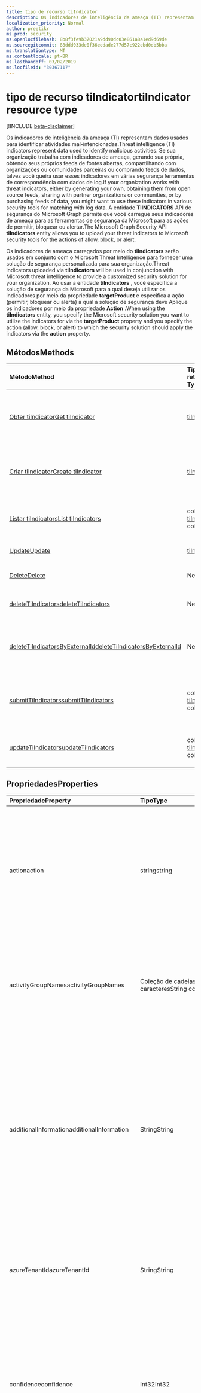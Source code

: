 ```yaml
---
title: tipo de recurso tiIndicator
description: Os indicadores de inteligência da ameaça (TI) representam dados usados para identificar atividades mal-intencionadas. Se sua organização trabalha com indicadores de ameaça, gerando sua própria, obtendo de feeds de origem aberta, compartilhando com organizações de parceiros ou comunidades, ou comprando feeds de dados, você geralmente deseja usar esses indicadores em várias segurança ferramentas de correspondência com dados de log. A entidade de segurança do gráfico tiIndicators permite que você carregue seus indicadores de ameaça para as ferramentas de segurança da Microsoft para as ações de permitir, bloquear ou alertar.
localization_priority: Normal
author: preetikr
ms.prod: security
ms.openlocfilehash: 8b8f3fe9b37021a9dd90dc03e861a8a1ed9d69de
ms.sourcegitcommit: 88ddd033de0f36eedade277d57c922ebd0db5bba
ms.translationtype: MT
ms.contentlocale: pt-BR
ms.lasthandoff: 03/02/2019
ms.locfileid: "30367117"
---
```

# <a name="tiindicator-resource-type"></a><span data-ttu-id="38cd8-105">tipo de recurso tiIndicator</span><span class="sxs-lookup"><span data-stu-id="38cd8-105">tiIndicator resource type</span></span>

[!INCLUDE [beta-disclaimer](../../includes/beta-disclaimer.md)]

<span data-ttu-id="38cd8-106">Os indicadores de inteligência da ameaça (TI) representam dados usados para identificar atividades mal-intencionadas.</span><span class="sxs-lookup"><span data-stu-id="38cd8-106">Threat intelligence (TI) indicators represent data used to identify malicious activities.</span></span> <span data-ttu-id="38cd8-107">Se sua organização trabalha com indicadores de ameaça, gerando sua própria, obtendo seus próprios feeds de fontes abertas, compartilhando com organizações ou comunidades parceiras ou comprando feeds de dados, talvez você queira usar esses indicadores em várias segurança ferramentas de correspondência com dados de log.</span><span class="sxs-lookup"><span data-stu-id="38cd8-107">If your organization works with threat indicators, either by generating your own, obtaining them from open source feeds, sharing with partner organizations or communities, or by purchasing feeds of data, you might want to use these indicators in various security tools for matching with log data.</span></span> <span data-ttu-id="38cd8-108">A entidade **TIINDICATORS** API de segurança do Microsoft Graph permite que você carregue seus indicadores de ameaça para as ferramentas de segurança da Microsoft para as ações de permitir, bloquear ou alertar.</span><span class="sxs-lookup"><span data-stu-id="38cd8-108">The Microsoft Graph Security API **tiIndicators** entity allows you to upload your threat indicators to Microsoft security tools for the actions of allow, block, or alert.</span></span>

<span data-ttu-id="38cd8-109">Os indicadores de ameaça carregados por meio do **tiIndicators** serão usados em conjunto com o Microsoft Threat Intelligence para fornecer uma solução de segurança personalizada para sua organização.</span><span class="sxs-lookup"><span data-stu-id="38cd8-109">Threat indicators uploaded via **tiIndicators** will be used in conjunction with Microsoft threat intelligence to provide a customized security solution for your organization.</span></span> <span data-ttu-id="38cd8-110">Ao usar a entidade **tiIndicators** , você especifica a solução de segurança da Microsoft para a qual deseja utilizar os indicadores por meio da propriedade **targetProduct** e especifica a ação (permitir, bloquear ou alerta) à qual a solução de segurança deve Aplique os indicadores por meio da propriedade **Action** .</span><span class="sxs-lookup"><span data-stu-id="38cd8-110">When using the **tiIndicators** entity, you specify the Microsoft security solution you want to utilize the indicators for via the **targetProduct** property and you specify the action (allow, block, or alert) to which the security solution should apply the indicators via the **action** property.</span></span>

## <a name="methods"></a><span data-ttu-id="38cd8-111">Métodos</span><span class="sxs-lookup"><span data-stu-id="38cd8-111">Methods</span></span>

| <span data-ttu-id="38cd8-112">Método</span><span class="sxs-lookup"><span data-stu-id="38cd8-112">Method</span></span>       | <span data-ttu-id="38cd8-113">Tipo de retorno</span><span class="sxs-lookup"><span data-stu-id="38cd8-113">Return Type</span></span> | <span data-ttu-id="38cd8-114">Descrição</span><span class="sxs-lookup"><span data-stu-id="38cd8-114">Description</span></span> |
|:-------------|:------------|:------------|
| [<span data-ttu-id="38cd8-115">Obter tiIndicator</span><span class="sxs-lookup"><span data-stu-id="38cd8-115">Get tiIndicator</span></span>](../api/tiindicator-get.md) | [<span data-ttu-id="38cd8-116">tiIndicator</span><span class="sxs-lookup"><span data-stu-id="38cd8-116">tiIndicator</span></span>](tiindicator.md) | <span data-ttu-id="38cd8-117">Leia as propriedades e os relacionamentos do objeto tiIndicator.</span><span class="sxs-lookup"><span data-stu-id="38cd8-117">Read properties and relationships of tiIndicator object.</span></span> |
| [<span data-ttu-id="38cd8-118">Criar tiIndicator</span><span class="sxs-lookup"><span data-stu-id="38cd8-118">Create tiIndicator</span></span>](../api/tiindicators-post.md) | [<span data-ttu-id="38cd8-119">tiIndicator</span><span class="sxs-lookup"><span data-stu-id="38cd8-119">tiIndicator</span></span>](tiindicator.md) | <span data-ttu-id="38cd8-120">Crie um novo tiIndicator postando na coleção tiIndicators.</span><span class="sxs-lookup"><span data-stu-id="38cd8-120">Create a new tiIndicator by posting to the tiIndicators collection.</span></span> |
| [<span data-ttu-id="38cd8-121">Listar tiIndicators</span><span class="sxs-lookup"><span data-stu-id="38cd8-121">List tiIndicators</span></span>](../api/tiindicators-list.md) | <span data-ttu-id="38cd8-122">coleção [tiIndicator](tiindicator.md)</span><span class="sxs-lookup"><span data-stu-id="38cd8-122">[tiIndicator](tiindicator.md) collection</span></span> | <span data-ttu-id="38cd8-123">Obtenha uma coleção de objetos tiIndicator.</span><span class="sxs-lookup"><span data-stu-id="38cd8-123">Get a tiIndicator object collection.</span></span> |
| [<span data-ttu-id="38cd8-124">Update</span><span class="sxs-lookup"><span data-stu-id="38cd8-124">Update</span></span>](../api/tiindicator-update.md) | [<span data-ttu-id="38cd8-125">tiIndicator</span><span class="sxs-lookup"><span data-stu-id="38cd8-125">tiIndicator</span></span>](tiindicator.md) | <span data-ttu-id="38cd8-126">Atualize o objeto tiIndicator.</span><span class="sxs-lookup"><span data-stu-id="38cd8-126">Update tiIndicator object.</span></span> |
| [<span data-ttu-id="38cd8-127">Delete</span><span class="sxs-lookup"><span data-stu-id="38cd8-127">Delete</span></span>](../api/tiindicator-delete.md) | <span data-ttu-id="38cd8-128">Nenhum</span><span class="sxs-lookup"><span data-stu-id="38cd8-128">None</span></span> | <span data-ttu-id="38cd8-129">Exclua o objeto tiIndicator.</span><span class="sxs-lookup"><span data-stu-id="38cd8-129">Delete tiIndicator object.</span></span> |
|[<span data-ttu-id="38cd8-130">deleteTiIndicators</span><span class="sxs-lookup"><span data-stu-id="38cd8-130">deleteTiIndicators</span></span>](../api/tiindicator-deletetiindicators.md)|<span data-ttu-id="38cd8-131">Nenhum</span><span class="sxs-lookup"><span data-stu-id="38cd8-131">None</span></span>| <span data-ttu-id="38cd8-132">Excluir vários objetos tiIndicator.</span><span class="sxs-lookup"><span data-stu-id="38cd8-132">Delete multiple tiIndicator objects.</span></span>|
|[<span data-ttu-id="38cd8-133">deleteTiIndicatorsByExternalId</span><span class="sxs-lookup"><span data-stu-id="38cd8-133">deleteTiIndicatorsByExternalId</span></span>](../api/tiindicator-deletetiindicatorsbyexternalid.md)|<span data-ttu-id="38cd8-134">Nenhum</span><span class="sxs-lookup"><span data-stu-id="38cd8-134">None</span></span>| <span data-ttu-id="38cd8-135">Excluir vários objetos tiIndicator pela `externalId` propriedade.</span><span class="sxs-lookup"><span data-stu-id="38cd8-135">Delete multiple tiIndicator objects by the `externalId` property.</span></span>|
|[<span data-ttu-id="38cd8-136">submitTiIndicators</span><span class="sxs-lookup"><span data-stu-id="38cd8-136">submitTiIndicators</span></span>](../api/tiindicator-submittiindicators.md)|<span data-ttu-id="38cd8-137">coleção [tiIndicator](tiindicator.md)</span><span class="sxs-lookup"><span data-stu-id="38cd8-137">[tiIndicator](tiindicator.md) collection</span></span>|<span data-ttu-id="38cd8-138">Criar novo tiIndicators postando uma coleção tiIndicators.</span><span class="sxs-lookup"><span data-stu-id="38cd8-138">Create new tiIndicators by posting a tiIndicators collection.</span></span>|
|[<span data-ttu-id="38cd8-139">updateTiIndicators</span><span class="sxs-lookup"><span data-stu-id="38cd8-139">updateTiIndicators</span></span>](../api/tiindicator-updatetiindicators.md)|<span data-ttu-id="38cd8-140">coleção [tiIndicator](tiindicator.md)</span><span class="sxs-lookup"><span data-stu-id="38cd8-140">[tiIndicator](tiindicator.md) collection</span></span>| <span data-ttu-id="38cd8-141">Atualizar vários objetos tiIndicator.</span><span class="sxs-lookup"><span data-stu-id="38cd8-141">Update multiple tiIndicator objects.</span></span>|

## <a name="properties"></a><span data-ttu-id="38cd8-142">Propriedades</span><span class="sxs-lookup"><span data-stu-id="38cd8-142">Properties</span></span>

| <span data-ttu-id="38cd8-143">Propriedade</span><span class="sxs-lookup"><span data-stu-id="38cd8-143">Property</span></span>     | <span data-ttu-id="38cd8-144">Tipo</span><span class="sxs-lookup"><span data-stu-id="38cd8-144">Type</span></span>        | <span data-ttu-id="38cd8-145">Descrição</span><span class="sxs-lookup"><span data-stu-id="38cd8-145">Description</span></span> |
|:-------------|:------------|:------------|
|<span data-ttu-id="38cd8-146">action</span><span class="sxs-lookup"><span data-stu-id="38cd8-146">action</span></span>|<span data-ttu-id="38cd8-147">string</span><span class="sxs-lookup"><span data-stu-id="38cd8-147">string</span></span>| <span data-ttu-id="38cd8-148">A ação a ser aplicada se o indicador for correspondido de dentro da ferramenta de segurança do targetProduct.</span><span class="sxs-lookup"><span data-stu-id="38cd8-148">The action to apply if the indicator is matched from within the targetProduct security tool.</span></span> <span data-ttu-id="38cd8-149">Os valores possíveis são: `unknown`, `allow`, `block`, `alert`.</span><span class="sxs-lookup"><span data-stu-id="38cd8-149">Possible values are: `unknown`, `allow`, `block`, `alert`.</span></span> <span data-ttu-id="38cd8-150">**Obrigatório**</span><span class="sxs-lookup"><span data-stu-id="38cd8-150">**Required.**</span></span>|
|<span data-ttu-id="38cd8-151">activityGroupNames</span><span class="sxs-lookup"><span data-stu-id="38cd8-151">activityGroupNames</span></span>|<span data-ttu-id="38cd8-152">Coleção de cadeias de caracteres</span><span class="sxs-lookup"><span data-stu-id="38cd8-152">String collection</span></span>|<span data-ttu-id="38cd8-153">O nome do Cyber Threat Intelligence (s) para as partes responsáveis pela atividade mal-intencionada coberta pelo indicador de ameaças.</span><span class="sxs-lookup"><span data-stu-id="38cd8-153">The cyber threat intelligence name(s) for the parties responsible for the malicious activity covered by the threat indicator.</span></span>|
|<span data-ttu-id="38cd8-154">additionalInformation</span><span class="sxs-lookup"><span data-stu-id="38cd8-154">additionalInformation</span></span>|<span data-ttu-id="38cd8-155">String</span><span class="sxs-lookup"><span data-stu-id="38cd8-155">String</span></span>|<span data-ttu-id="38cd8-156">Uma área catchall na qual os dados extras do indicador não cobertos pelas outras propriedades de tiIndicator podem ser colocados.</span><span class="sxs-lookup"><span data-stu-id="38cd8-156">A catchall area into which extra data from the indicator not covered by the other tiIndicator properties may be placed.</span></span> <span data-ttu-id="38cd8-157">Os dados colocados no additionalInformation normalmente não serão utilizados pela ferramenta de segurança do targetProduct.</span><span class="sxs-lookup"><span data-stu-id="38cd8-157">Data placed into additionalInformation will typically not be utilized by the targetProduct security tool.</span></span>|
|<span data-ttu-id="38cd8-158">azureTenantId</span><span class="sxs-lookup"><span data-stu-id="38cd8-158">azureTenantId</span></span>|<span data-ttu-id="38cd8-159">String</span><span class="sxs-lookup"><span data-stu-id="38cd8-159">String</span></span>| <span data-ttu-id="38cd8-160">Marcado pelo sistema quando o indicador está ingerido.</span><span class="sxs-lookup"><span data-stu-id="38cd8-160">Stamped by the system when the indicator is ingested.</span></span> <span data-ttu-id="38cd8-161">A ID de locatário do Azure Active Directory do cliente remetente.</span><span class="sxs-lookup"><span data-stu-id="38cd8-161">The Azure Active Directory tenant id of submitting client.</span></span> <span data-ttu-id="38cd8-162">**Obrigatório**</span><span class="sxs-lookup"><span data-stu-id="38cd8-162">**Required.**</span></span>|
|<span data-ttu-id="38cd8-163">confidence</span><span class="sxs-lookup"><span data-stu-id="38cd8-163">confidence</span></span>|<span data-ttu-id="38cd8-164">Int32</span><span class="sxs-lookup"><span data-stu-id="38cd8-164">Int32</span></span>|<span data-ttu-id="38cd8-165">Um inteiro representando a confiança dos dados dentro do indicador identifica precisamente o comportamento mal-intencionado.</span><span class="sxs-lookup"><span data-stu-id="38cd8-165">An integer representing the confidence the data within the indicator accurately identifies malicious behavior.</span></span> <span data-ttu-id="38cd8-166">Os valores aceitáveis são 0 – 100 com 100 sendo os mais altos.</span><span class="sxs-lookup"><span data-stu-id="38cd8-166">Acceptable values are 0 – 100 with 100 being the highest.</span></span>|
|<span data-ttu-id="38cd8-167">description</span><span class="sxs-lookup"><span data-stu-id="38cd8-167">description</span></span>|<span data-ttu-id="38cd8-168">String</span><span class="sxs-lookup"><span data-stu-id="38cd8-168">String</span></span>| <span data-ttu-id="38cd8-169">Breve descrição (100 caracteres ou menos) da ameaça representada pelo indicador.</span><span class="sxs-lookup"><span data-stu-id="38cd8-169">Brief description (100 characters or less) of the threat represented by the indicator.</span></span> <span data-ttu-id="38cd8-170">**Obrigatório**</span><span class="sxs-lookup"><span data-stu-id="38cd8-170">**Required.**</span></span>|
|<span data-ttu-id="38cd8-171">diamondModel</span><span class="sxs-lookup"><span data-stu-id="38cd8-171">diamondModel</span></span>|<span data-ttu-id="38cd8-172">string</span><span class="sxs-lookup"><span data-stu-id="38cd8-172">string</span></span>|<span data-ttu-id="38cd8-173">A área do modelo em losango em que esse indicador existe.</span><span class="sxs-lookup"><span data-stu-id="38cd8-173">The area of the Diamond Model in which this indicator exists.</span></span> <span data-ttu-id="38cd8-174">Os valores possíveis são: `unknown`, `adversary`, `capability`, `infrastructure`, `victim`.</span><span class="sxs-lookup"><span data-stu-id="38cd8-174">Possible values are: `unknown`, `adversary`, `capability`, `infrastructure`, `victim`.</span></span>|
|<span data-ttu-id="38cd8-175">expirationDateTime</span><span class="sxs-lookup"><span data-stu-id="38cd8-175">expirationDateTime</span></span>|<span data-ttu-id="38cd8-176">DateTimeOffset</span><span class="sxs-lookup"><span data-stu-id="38cd8-176">DateTimeOffset</span></span>| <span data-ttu-id="38cd8-177">Cadeia de caracteres DateTime indicando quando o indicador expira.</span><span class="sxs-lookup"><span data-stu-id="38cd8-177">DateTime string indicating when the Indicator expires.</span></span> <span data-ttu-id="38cd8-178">Todos os indicadores devem ter uma data de vencimento para evitar indicadores obsoletos persistentes no sistema.</span><span class="sxs-lookup"><span data-stu-id="38cd8-178">All indicators must have an expiration date to avoid stale indicators persisting in the system.</span></span> <span data-ttu-id="38cd8-179">O tipo Timestamp representa informações de data e hora usando o formato ISO 8601 e está sempre no horário UTC.</span><span class="sxs-lookup"><span data-stu-id="38cd8-179">The Timestamp type represents date and time information using ISO 8601 format and is always in UTC time.</span></span> <span data-ttu-id="38cd8-180">Por exemplo, meia-noite em UTC no dia 1º de janeiro de 2014 teria esta aparência: `'2014-01-01T00:00:00Z'`.</span><span class="sxs-lookup"><span data-stu-id="38cd8-180">For example, midnight UTC on Jan 1, 2014 would look like this: `'2014-01-01T00:00:00Z'`.</span></span> <span data-ttu-id="38cd8-181">**Obrigatório**</span><span class="sxs-lookup"><span data-stu-id="38cd8-181">**Required.**</span></span>|
|<span data-ttu-id="38cd8-182">externalId</span><span class="sxs-lookup"><span data-stu-id="38cd8-182">externalId</span></span>|<span data-ttu-id="38cd8-183">Cadeia de caracteres</span><span class="sxs-lookup"><span data-stu-id="38cd8-183">String</span></span>| <span data-ttu-id="38cd8-184">Um número de identificação que liga o indicador de volta para o sistema do provedor de indicadores (por exemplo, uma chave externa).</span><span class="sxs-lookup"><span data-stu-id="38cd8-184">An identification number that ties the indicator back to the indicator provider’s system (e.g. a foreign key).</span></span> |
|<span data-ttu-id="38cd8-185">id</span><span class="sxs-lookup"><span data-stu-id="38cd8-185">id</span></span>|<span data-ttu-id="38cd8-186">String</span><span class="sxs-lookup"><span data-stu-id="38cd8-186">String</span></span>|<span data-ttu-id="38cd8-187">Criado pelo sistema quando o indicador é ingerido.</span><span class="sxs-lookup"><span data-stu-id="38cd8-187">Created by the system when the indicator is ingested.</span></span> <span data-ttu-id="38cd8-188">GUID gerado/identificador exclusivo.</span><span class="sxs-lookup"><span data-stu-id="38cd8-188">Generated GUID/unique identifier.</span></span> <span data-ttu-id="38cd8-189">Somente leitura.</span><span class="sxs-lookup"><span data-stu-id="38cd8-189">Read-only.</span></span>|
|<span data-ttu-id="38cd8-190">ingestedDateTime</span><span class="sxs-lookup"><span data-stu-id="38cd8-190">ingestedDateTime</span></span>|<span data-ttu-id="38cd8-191">DateTimeOffset</span><span class="sxs-lookup"><span data-stu-id="38cd8-191">DateTimeOffset</span></span>| <span data-ttu-id="38cd8-192">Marcado pelo sistema quando o indicador está ingerido.</span><span class="sxs-lookup"><span data-stu-id="38cd8-192">Stamped by the system when the indicator is ingested.</span></span> <span data-ttu-id="38cd8-193">O tipo Timestamp representa informações de data e hora usando o formato ISO 8601 e está sempre no horário UTC.</span><span class="sxs-lookup"><span data-stu-id="38cd8-193">The Timestamp type represents date and time information using ISO 8601 format and is always in UTC time.</span></span> <span data-ttu-id="38cd8-194">Por exemplo, meia-noite em UTC no dia 1º de janeiro de 2014 teria esta aparência: `'2014-01-01T00:00:00Z'`</span><span class="sxs-lookup"><span data-stu-id="38cd8-194">For example, midnight UTC on Jan 1, 2014 would look like this: `'2014-01-01T00:00:00Z'`</span></span>|
|<span data-ttu-id="38cd8-195">IsActive</span><span class="sxs-lookup"><span data-stu-id="38cd8-195">isActive</span></span>|<span data-ttu-id="38cd8-196">Boolean</span><span class="sxs-lookup"><span data-stu-id="38cd8-196">Boolean</span></span>| <span data-ttu-id="38cd8-197">Usado para desativar indicadores no sistema.</span><span class="sxs-lookup"><span data-stu-id="38cd8-197">Used to deactivate indicators within system.</span></span> <span data-ttu-id="38cd8-198">Por padrão, qualquer indicador enviado é definido como ativo.</span><span class="sxs-lookup"><span data-stu-id="38cd8-198">By default, any indicator submitted is set as active.</span></span> <span data-ttu-id="38cd8-199">No enTanto, os provedores podem enviar indicadores existentes com este conjunto como ' false ' para desativar indicadores no sistema.</span><span class="sxs-lookup"><span data-stu-id="38cd8-199">However, providers may submit existing indicators with this set to ‘False’ to deactivate indicators in the system.</span></span>|
|<span data-ttu-id="38cd8-200">killChain</span><span class="sxs-lookup"><span data-stu-id="38cd8-200">killChain</span></span>|<span data-ttu-id="38cd8-201">Coleção de cadeias de caracteres</span><span class="sxs-lookup"><span data-stu-id="38cd8-201">String collection</span></span>|<span data-ttu-id="38cd8-202">Uma matriz JSON de cadeias de caracteres que descreve o ponto ou os pontos na cadeia de Kill que este indicador aponta.</span><span class="sxs-lookup"><span data-stu-id="38cd8-202">A JSON array of strings that describes which point or points on the Kill Chain this indicator targets.</span></span> <span data-ttu-id="38cd8-203">Consulte ' valores killChain ' abaixo para ver os valores exatos.</span><span class="sxs-lookup"><span data-stu-id="38cd8-203">See ‘killChain values’ below for exact values.</span></span> |
|<span data-ttu-id="38cd8-204">knownFalsePositives</span><span class="sxs-lookup"><span data-stu-id="38cd8-204">knownFalsePositives</span></span>|<span data-ttu-id="38cd8-205">String</span><span class="sxs-lookup"><span data-stu-id="38cd8-205">String</span></span>|<span data-ttu-id="38cd8-206">Cenários nos quais o indicador pode causar falsos positivos.</span><span class="sxs-lookup"><span data-stu-id="38cd8-206">Scenarios in which the indicator may cause false positives.</span></span> <span data-ttu-id="38cd8-207">Isso deve ser um texto legível por pessoas.</span><span class="sxs-lookup"><span data-stu-id="38cd8-207">This should be human-readable text.</span></span>|
|<span data-ttu-id="38cd8-208">lastReportedDateTime</span><span class="sxs-lookup"><span data-stu-id="38cd8-208">lastReportedDateTime</span></span>|<span data-ttu-id="38cd8-209">DateTimeOffset</span><span class="sxs-lookup"><span data-stu-id="38cd8-209">DateTimeOffset</span></span>|<span data-ttu-id="38cd8-210">A última vez que o indicador foi visto.</span><span class="sxs-lookup"><span data-stu-id="38cd8-210">The last time the indicator was seen.</span></span> <span data-ttu-id="38cd8-211">O tipo Timestamp representa informações de data e hora usando o formato ISO 8601 e está sempre no horário UTC.</span><span class="sxs-lookup"><span data-stu-id="38cd8-211">The Timestamp type represents date and time information using ISO 8601 format and is always in UTC time.</span></span> <span data-ttu-id="38cd8-212">Por exemplo, meia-noite em UTC no dia 1º de janeiro de 2014 teria esta aparência: `'2014-01-01T00:00:00Z'`</span><span class="sxs-lookup"><span data-stu-id="38cd8-212">For example, midnight UTC on Jan 1, 2014 would look like this: `'2014-01-01T00:00:00Z'`</span></span>|
|<span data-ttu-id="38cd8-213">malwareFamilyNames</span><span class="sxs-lookup"><span data-stu-id="38cd8-213">malwareFamilyNames</span></span>|<span data-ttu-id="38cd8-214">Coleção de cadeias de caracteres</span><span class="sxs-lookup"><span data-stu-id="38cd8-214">String collection</span></span>|<span data-ttu-id="38cd8-215">O nome da família de malware associado a um indicador, se existir.</span><span class="sxs-lookup"><span data-stu-id="38cd8-215">The malware family name associated with an indicator if it exists.</span></span> <span data-ttu-id="38cd8-216">A Microsoft prefere o nome da família de malware da Microsoft, se possível, que possa ser encontrado por meio da [enciclopédia de ameaças](https://www.microsoft.com/wdsi/threats)de inteligência de segurança do Windows Defender.</span><span class="sxs-lookup"><span data-stu-id="38cd8-216">Microsoft prefers the Microsoft malware family name if at all possible which can be found via the Windows Defender Security Intelligence [threat encyclopedia](https://www.microsoft.com/wdsi/threats).</span></span>|
|<span data-ttu-id="38cd8-217">passiveOnly</span><span class="sxs-lookup"><span data-stu-id="38cd8-217">passiveOnly</span></span>|<span data-ttu-id="38cd8-218">Boolean</span><span class="sxs-lookup"><span data-stu-id="38cd8-218">Boolean</span></span> |<span data-ttu-id="38cd8-219">Determina se o indicador deve acionar um evento que é visível para um usuário final.</span><span class="sxs-lookup"><span data-stu-id="38cd8-219">Determines if the indicator should trigger an event that is visible to an end-user.</span></span> <span data-ttu-id="38cd8-220">Quando definido como ' true ', as ferramentas de segurança não notificarão o usuário final de que um ' hit ' ocorreu.</span><span class="sxs-lookup"><span data-stu-id="38cd8-220">When set to ‘true,’ security tools will not notify the end user that a ‘hit’ has occurred.</span></span> <span data-ttu-id="38cd8-221">Isso geralmente é tratado como um modo de auditoria ou silencioso por produtos de segurança onde eles simplesmente farão o registro de que uma correspondência ocorreu, mas não executará a ação.</span><span class="sxs-lookup"><span data-stu-id="38cd8-221">This is most often treated as audit or silent mode by security products where they will simply log that a match occurred but will not perform the action.</span></span> <span data-ttu-id="38cd8-222">O valor padrão é false.</span><span class="sxs-lookup"><span data-stu-id="38cd8-222">Default value is false.</span></span> |
|<span data-ttu-id="38cd8-223">severity</span><span class="sxs-lookup"><span data-stu-id="38cd8-223">severity</span></span>|<span data-ttu-id="38cd8-224">Int32</span><span class="sxs-lookup"><span data-stu-id="38cd8-224">Int32</span></span>| <span data-ttu-id="38cd8-225">Um inteiro que representa a gravidade do comportamento mal-intencionado identificado pelos dados dentro do indicador.</span><span class="sxs-lookup"><span data-stu-id="38cd8-225">An integer representing the severity of the malicious behavior identified by the data within the indicator.</span></span> <span data-ttu-id="38cd8-226">Os valores aceitáveis são 0 – 5, onde 5 é o mais grave e zero não é grave.</span><span class="sxs-lookup"><span data-stu-id="38cd8-226">Acceptable values are 0 – 5 where 5 is the most severe and zero is not severe at all.</span></span> <span data-ttu-id="38cd8-227">O valor padrão é 3.</span><span class="sxs-lookup"><span data-stu-id="38cd8-227">Default value is 3.</span></span> |
|<span data-ttu-id="38cd8-228">marcações</span><span class="sxs-lookup"><span data-stu-id="38cd8-228">tags</span></span>|<span data-ttu-id="38cd8-229">Coleção String</span><span class="sxs-lookup"><span data-stu-id="38cd8-229">String collection</span></span>|<span data-ttu-id="38cd8-230">Uma matriz JSON de cadeias de caracteres que armazena marcas arbitrárias/palavras-chave.</span><span class="sxs-lookup"><span data-stu-id="38cd8-230">A JSON array of strings that stores arbitrary tags/keywords.</span></span> |
|<span data-ttu-id="38cd8-231">targetProduct</span><span class="sxs-lookup"><span data-stu-id="38cd8-231">targetProduct</span></span>|<span data-ttu-id="38cd8-232">String</span><span class="sxs-lookup"><span data-stu-id="38cd8-232">String</span></span>|<span data-ttu-id="38cd8-233">Um valor String que representa um único produto de segurança ao qual o indicador deve ser aplicado.</span><span class="sxs-lookup"><span data-stu-id="38cd8-233">A string value representing a single security product to which the indicator should be applied.</span></span> <span data-ttu-id="38cd8-234">Os valores aceitáveis `Azure Sentinel`são:.</span><span class="sxs-lookup"><span data-stu-id="38cd8-234">Acceptable values are: `Azure Sentinel`.</span></span> <span data-ttu-id="38cd8-235">**Required**</span><span class="sxs-lookup"><span data-stu-id="38cd8-235">**Required**</span></span>|
|<span data-ttu-id="38cd8-236">threattype</span><span class="sxs-lookup"><span data-stu-id="38cd8-236">threatType</span></span>|<span data-ttu-id="38cd8-237">String</span><span class="sxs-lookup"><span data-stu-id="38cd8-237">String</span></span>| <span data-ttu-id="38cd8-238">Cada indicador deve ter um tipo de ameaça de indicador válido.</span><span class="sxs-lookup"><span data-stu-id="38cd8-238">Each indicator must have a valid Indicator Threat Type.</span></span> <span data-ttu-id="38cd8-239">Os valores possíveis são: `Botnet`, `C2`, `CryptoMining`, `Darknet`, `DDoS`, `MaliciousUrl`, `Malware`, `Phishing`, `Proxy`, `PUA`, `WatchList`.</span><span class="sxs-lookup"><span data-stu-id="38cd8-239">Possible values are: `Botnet`, `C2`, `CryptoMining`, `Darknet`, `DDoS`, `MaliciousUrl`, `Malware`, `Phishing`, `Proxy`, `PUA`, `WatchList`.</span></span> <span data-ttu-id="38cd8-240">**Obrigatório**</span><span class="sxs-lookup"><span data-stu-id="38cd8-240">**Required.**</span></span> |
|<span data-ttu-id="38cd8-241">tlpLevel</span><span class="sxs-lookup"><span data-stu-id="38cd8-241">tlpLevel</span></span>|<span data-ttu-id="38cd8-242">string</span><span class="sxs-lookup"><span data-stu-id="38cd8-242">string</span></span>| <span data-ttu-id="38cd8-243">Valor do protocolo de luz de tráfego para o indicador.</span><span class="sxs-lookup"><span data-stu-id="38cd8-243">Traffic Light Protocol value for the indicator.</span></span> <span data-ttu-id="38cd8-244">Os valores possíveis são: `unknown`, `white`, `green`, `amber`, `red`.</span><span class="sxs-lookup"><span data-stu-id="38cd8-244">Possible values are: `unknown`, `white`, `green`, `amber`, `red`.</span></span> <span data-ttu-id="38cd8-245">**Obrigatório**</span><span class="sxs-lookup"><span data-stu-id="38cd8-245">**Required.**</span></span>|

### <a name="indicator-observables---email"></a><span data-ttu-id="38cd8-246">Indicador observáveis-email</span><span class="sxs-lookup"><span data-stu-id="38cd8-246">Indicator Observables - Email</span></span>

| <span data-ttu-id="38cd8-247">Propriedade</span><span class="sxs-lookup"><span data-stu-id="38cd8-247">Property</span></span>     | <span data-ttu-id="38cd8-248">Tipo</span><span class="sxs-lookup"><span data-stu-id="38cd8-248">Type</span></span>        | <span data-ttu-id="38cd8-249">Descrição</span><span class="sxs-lookup"><span data-stu-id="38cd8-249">Description</span></span> |
|:-------------|:------------|:------------|
|<span data-ttu-id="38cd8-250">emailEncoding</span><span class="sxs-lookup"><span data-stu-id="38cd8-250">emailEncoding</span></span>|<span data-ttu-id="38cd8-251">String</span><span class="sxs-lookup"><span data-stu-id="38cd8-251">String</span></span>|<span data-ttu-id="38cd8-252">O tipo de codificação de texto usado no email.</span><span class="sxs-lookup"><span data-stu-id="38cd8-252">The type of text encoding used in the email.</span></span>|
|<span data-ttu-id="38cd8-253">emailLanguage</span><span class="sxs-lookup"><span data-stu-id="38cd8-253">emailLanguage</span></span>|<span data-ttu-id="38cd8-254">String</span><span class="sxs-lookup"><span data-stu-id="38cd8-254">String</span></span>|<span data-ttu-id="38cd8-255">O idioma do email.</span><span class="sxs-lookup"><span data-stu-id="38cd8-255">The language of the email.</span></span>|
|<span data-ttu-id="38cd8-256">emailRecipient</span><span class="sxs-lookup"><span data-stu-id="38cd8-256">emailRecipient</span></span>|<span data-ttu-id="38cd8-257">String</span><span class="sxs-lookup"><span data-stu-id="38cd8-257">String</span></span>|<span data-ttu-id="38cd8-258">Endereço de email do destinatário.</span><span class="sxs-lookup"><span data-stu-id="38cd8-258">Recipient email address.</span></span>|
|<span data-ttu-id="38cd8-259">emailSenderAddress</span><span class="sxs-lookup"><span data-stu-id="38cd8-259">emailSenderAddress</span></span>|<span data-ttu-id="38cd8-260">String</span><span class="sxs-lookup"><span data-stu-id="38cd8-260">String</span></span>|<span data-ttu-id="38cd8-261">Endereço de email do attacker& # 124; vítima.</span><span class="sxs-lookup"><span data-stu-id="38cd8-261">Email address of the attacker&#124;victim.</span></span>|
|<span data-ttu-id="38cd8-262">emailSenderName</span><span class="sxs-lookup"><span data-stu-id="38cd8-262">emailSenderName</span></span>|<span data-ttu-id="38cd8-263">String</span><span class="sxs-lookup"><span data-stu-id="38cd8-263">String</span></span>|<span data-ttu-id="38cd8-264">Nome exibido da attacker& # 124; vítima.</span><span class="sxs-lookup"><span data-stu-id="38cd8-264">Displayed name of the attacker&#124;victim.</span></span>|
|<span data-ttu-id="38cd8-265">emailSourceDomain</span><span class="sxs-lookup"><span data-stu-id="38cd8-265">emailSourceDomain</span></span>|<span data-ttu-id="38cd8-266">String</span><span class="sxs-lookup"><span data-stu-id="38cd8-266">String</span></span>|<span data-ttu-id="38cd8-267">Domínio usado no email.</span><span class="sxs-lookup"><span data-stu-id="38cd8-267">Domain used in the email.</span></span>|
|<span data-ttu-id="38cd8-268">emailSourceIpAddress</span><span class="sxs-lookup"><span data-stu-id="38cd8-268">emailSourceIpAddress</span></span>|<span data-ttu-id="38cd8-269">String</span><span class="sxs-lookup"><span data-stu-id="38cd8-269">String</span></span>|<span data-ttu-id="38cd8-270">Endereço IP de origem do email.</span><span class="sxs-lookup"><span data-stu-id="38cd8-270">Source IP address of email.</span></span>|
|<span data-ttu-id="38cd8-271">emailSubject</span><span class="sxs-lookup"><span data-stu-id="38cd8-271">emailSubject</span></span>|<span data-ttu-id="38cd8-272">String</span><span class="sxs-lookup"><span data-stu-id="38cd8-272">String</span></span>|<span data-ttu-id="38cd8-273">Linha de assunto do email.</span><span class="sxs-lookup"><span data-stu-id="38cd8-273">Subject line of email.</span></span>|
|<span data-ttu-id="38cd8-274">emailXMailer</span><span class="sxs-lookup"><span data-stu-id="38cd8-274">emailXMailer</span></span>|<span data-ttu-id="38cd8-275">String</span><span class="sxs-lookup"><span data-stu-id="38cd8-275">String</span></span>|<span data-ttu-id="38cd8-276">Valor do X-Mailer usado no email.</span><span class="sxs-lookup"><span data-stu-id="38cd8-276">X-Mailer value used in the email.</span></span>|

### <a name="indicator-observables---file"></a><span data-ttu-id="38cd8-277">Indicador observáveis-arquivo</span><span class="sxs-lookup"><span data-stu-id="38cd8-277">Indicator Observables - File</span></span>

| <span data-ttu-id="38cd8-278">Propriedade</span><span class="sxs-lookup"><span data-stu-id="38cd8-278">Property</span></span>     | <span data-ttu-id="38cd8-279">Tipo</span><span class="sxs-lookup"><span data-stu-id="38cd8-279">Type</span></span>        | <span data-ttu-id="38cd8-280">Descrição</span><span class="sxs-lookup"><span data-stu-id="38cd8-280">Description</span></span> |
|:-------------|:------------|:------------|
|<span data-ttu-id="38cd8-281">fileCompileDateTime</span><span class="sxs-lookup"><span data-stu-id="38cd8-281">fileCompileDateTime</span></span>|<span data-ttu-id="38cd8-282">DateTimeOffset</span><span class="sxs-lookup"><span data-stu-id="38cd8-282">DateTimeOffset</span></span>|<span data-ttu-id="38cd8-283">DateTime quando o arquivo foi compilado.</span><span class="sxs-lookup"><span data-stu-id="38cd8-283">DateTime when the file was compiled.</span></span> <span data-ttu-id="38cd8-284">O tipo Timestamp representa informações de data e hora usando o formato ISO 8601 e está sempre no horário UTC.</span><span class="sxs-lookup"><span data-stu-id="38cd8-284">The Timestamp type represents date and time information using ISO 8601 format and is always in UTC time.</span></span> <span data-ttu-id="38cd8-285">Por exemplo, meia-noite em UTC no dia 1º de janeiro de 2014 teria esta aparência: `'2014-01-01T00:00:00Z'`</span><span class="sxs-lookup"><span data-stu-id="38cd8-285">For example, midnight UTC on Jan 1, 2014 would look like this: `'2014-01-01T00:00:00Z'`</span></span>|
|<span data-ttu-id="38cd8-286">fileCreatedDateTime</span><span class="sxs-lookup"><span data-stu-id="38cd8-286">fileCreatedDateTime</span></span>|<span data-ttu-id="38cd8-287">DateTimeOffset</span><span class="sxs-lookup"><span data-stu-id="38cd8-287">DateTimeOffset</span></span>| <span data-ttu-id="38cd8-288">DateTime quando o arquivo foi criado. O tipo TIMESTAMP representa informações de data e hora usando o formato ISO 8601 e está sempre no horário UTC.</span><span class="sxs-lookup"><span data-stu-id="38cd8-288">DateTime when the file was created.The Timestamp type represents date and time information using ISO 8601 format and is always in UTC time.</span></span> <span data-ttu-id="38cd8-289">Por exemplo, meia-noite em UTC no dia 1º de janeiro de 2014 teria esta aparência: `'2014-01-01T00:00:00Z'`</span><span class="sxs-lookup"><span data-stu-id="38cd8-289">For example, midnight UTC on Jan 1, 2014 would look like this: `'2014-01-01T00:00:00Z'`</span></span>|
|<span data-ttu-id="38cd8-290">fileHashType</span><span class="sxs-lookup"><span data-stu-id="38cd8-290">fileHashType</span></span>|<span data-ttu-id="38cd8-291">string</span><span class="sxs-lookup"><span data-stu-id="38cd8-291">string</span></span>| <span data-ttu-id="38cd8-292">O tipo de hash armazenado em fileHashvalue.</span><span class="sxs-lookup"><span data-stu-id="38cd8-292">The type of hash stored in fileHashValue.</span></span> <span data-ttu-id="38cd8-293">Os valores possíveis são: `unknown`, `sha1`, `sha256`, `md5`, `authenticodeHash256`, `lsHash`, `ctph`.</span><span class="sxs-lookup"><span data-stu-id="38cd8-293">Possible values are: `unknown`, `sha1`, `sha256`, `md5`, `authenticodeHash256`, `lsHash`, `ctph`.</span></span>|
|<span data-ttu-id="38cd8-294">fileHashvalue</span><span class="sxs-lookup"><span data-stu-id="38cd8-294">fileHashValue</span></span>|<span data-ttu-id="38cd8-295">String</span><span class="sxs-lookup"><span data-stu-id="38cd8-295">String</span></span>| <span data-ttu-id="38cd8-296">O valor de hash do arquivo.</span><span class="sxs-lookup"><span data-stu-id="38cd8-296">The file hash value.</span></span>|
|<span data-ttu-id="38cd8-297">fileMutexname</span><span class="sxs-lookup"><span data-stu-id="38cd8-297">fileMutexName</span></span>|<span data-ttu-id="38cd8-298">String</span><span class="sxs-lookup"><span data-stu-id="38cd8-298">String</span></span>| <span data-ttu-id="38cd8-299">Nome mutex usado em detecções baseadas em arquivo.</span><span class="sxs-lookup"><span data-stu-id="38cd8-299">Mutex name used in file-based detections.</span></span>|
|<span data-ttu-id="38cd8-300">fileName</span><span class="sxs-lookup"><span data-stu-id="38cd8-300">fileName</span></span>|<span data-ttu-id="38cd8-301">String</span><span class="sxs-lookup"><span data-stu-id="38cd8-301">String</span></span>|<span data-ttu-id="38cd8-302">Nome do arquivo se o indicador for baseado em arquivo.</span><span class="sxs-lookup"><span data-stu-id="38cd8-302">Name of the file if the indicator is file-based.</span></span> <span data-ttu-id="38cd8-303">Vários nomes de arquivo podem ser delimitados por vírgulas.</span><span class="sxs-lookup"><span data-stu-id="38cd8-303">Multiple file names may be delimited by commas.</span></span> |
|<span data-ttu-id="38cd8-304">filePackr</span><span class="sxs-lookup"><span data-stu-id="38cd8-304">filePacker</span></span>|<span data-ttu-id="38cd8-305">String</span><span class="sxs-lookup"><span data-stu-id="38cd8-305">String</span></span>|<span data-ttu-id="38cd8-306">O empacotador usado para criar o arquivo em questão.</span><span class="sxs-lookup"><span data-stu-id="38cd8-306">The packer used to build the file in question.</span></span>|
|<span data-ttu-id="38cd8-307">filePath</span><span class="sxs-lookup"><span data-stu-id="38cd8-307">filePath</span></span>|<span data-ttu-id="38cd8-308">String</span><span class="sxs-lookup"><span data-stu-id="38cd8-308">String</span></span>|<span data-ttu-id="38cd8-309">Caminho do arquivo que indica o compromisso.</span><span class="sxs-lookup"><span data-stu-id="38cd8-309">Path of file indicating compromise.</span></span> <span data-ttu-id="38cd8-310">Pode ser um caminho de estilo Windows ou \* Nix.</span><span class="sxs-lookup"><span data-stu-id="38cd8-310">May be a Windows or \*nix style path.</span></span>|
|<span data-ttu-id="38cd8-311">Tamanho</span><span class="sxs-lookup"><span data-stu-id="38cd8-311">fileSize</span></span>|<span data-ttu-id="38cd8-312">Int64</span><span class="sxs-lookup"><span data-stu-id="38cd8-312">Int64</span></span>|<span data-ttu-id="38cd8-313">Tamanho do arquivo em bytes.</span><span class="sxs-lookup"><span data-stu-id="38cd8-313">Size of the file in bytes.</span></span>|
|<span data-ttu-id="38cd8-314">fileType</span><span class="sxs-lookup"><span data-stu-id="38cd8-314">fileType</span></span>|<span data-ttu-id="38cd8-315">String</span><span class="sxs-lookup"><span data-stu-id="38cd8-315">String</span></span>| <span data-ttu-id="38cd8-316">Descrição de texto do tipo de arquivo.</span><span class="sxs-lookup"><span data-stu-id="38cd8-316">Text description of the type of file.</span></span> <span data-ttu-id="38cd8-317">Por exemplo, "documento do Word" ou "binário".</span><span class="sxs-lookup"><span data-stu-id="38cd8-317">For example, “Word Document” or “Binary”.</span></span>|

### <a name="indicator-observables---network"></a><span data-ttu-id="38cd8-318">Indicador observáveis-rede</span><span class="sxs-lookup"><span data-stu-id="38cd8-318">Indicator Observables - Network</span></span>

| <span data-ttu-id="38cd8-319">Propriedade</span><span class="sxs-lookup"><span data-stu-id="38cd8-319">Property</span></span>     | <span data-ttu-id="38cd8-320">Tipo</span><span class="sxs-lookup"><span data-stu-id="38cd8-320">Type</span></span>        | <span data-ttu-id="38cd8-321">Descrição</span><span class="sxs-lookup"><span data-stu-id="38cd8-321">Description</span></span> |
|:-------------|:------------|:------------|
|<span data-ttu-id="38cd8-322">domainName</span><span class="sxs-lookup"><span data-stu-id="38cd8-322">domainName</span></span>|<span data-ttu-id="38cd8-323">String</span><span class="sxs-lookup"><span data-stu-id="38cd8-323">String</span></span>|<span data-ttu-id="38cd8-324">Nome de domínio associado a esse indicador.</span><span class="sxs-lookup"><span data-stu-id="38cd8-324">Domain name associated with this indicator.</span></span> <span data-ttu-id="38cd8-325">Deve ser do formato subdomain. domain. TopLevelDomain (por exemplo, baddomain.domain.net)</span><span class="sxs-lookup"><span data-stu-id="38cd8-325">Should be of the format subdomain.domain.topleveldomain (For example, baddomain.domain.net)</span></span>|
|<span data-ttu-id="38cd8-326">networkCidrBlock</span><span class="sxs-lookup"><span data-stu-id="38cd8-326">networkCidrBlock</span></span>|<span data-ttu-id="38cd8-327">String</span><span class="sxs-lookup"><span data-stu-id="38cd8-327">String</span></span>| <span data-ttu-id="38cd8-328">Representação de notação de bloqueio CIDR da rede referenciada neste indicador.</span><span class="sxs-lookup"><span data-stu-id="38cd8-328">CIDR Block notation representation of the network referenced in this indicator.</span></span> <span data-ttu-id="38cd8-329">Use somente se a origem e o destino não puderem ser identificados.</span><span class="sxs-lookup"><span data-stu-id="38cd8-329">Use only if the Source and Destination cannot be identified.</span></span> |
|<span data-ttu-id="38cd8-330">networkDestinationAsn</span><span class="sxs-lookup"><span data-stu-id="38cd8-330">networkDestinationAsn</span></span>|<span data-ttu-id="38cd8-331">Int32</span><span class="sxs-lookup"><span data-stu-id="38cd8-331">Int32</span></span>|<span data-ttu-id="38cd8-332">O identificador de sistema autônomo de destino da rede referenciada no indicador.</span><span class="sxs-lookup"><span data-stu-id="38cd8-332">The destination autonomous system identifier of the network referenced in the indicator.</span></span>|
|<span data-ttu-id="38cd8-333">networkDestinationCidrBlock</span><span class="sxs-lookup"><span data-stu-id="38cd8-333">networkDestinationCidrBlock</span></span>|<span data-ttu-id="38cd8-334">String</span><span class="sxs-lookup"><span data-stu-id="38cd8-334">String</span></span>|<span data-ttu-id="38cd8-335">Representação de notação de bloqueio CIDR da rede de destino neste indicador.</span><span class="sxs-lookup"><span data-stu-id="38cd8-335">CIDR Block notation representation of the destination network in this indicator.</span></span>|
|<span data-ttu-id="38cd8-336">networkDestinationIPv4</span><span class="sxs-lookup"><span data-stu-id="38cd8-336">networkDestinationIPv4</span></span>|<span data-ttu-id="38cd8-337">String</span><span class="sxs-lookup"><span data-stu-id="38cd8-337">String</span></span>|<span data-ttu-id="38cd8-338">Destino do endereço IP IPv4.</span><span class="sxs-lookup"><span data-stu-id="38cd8-338">IPv4 IP address destination.</span></span>|
|<span data-ttu-id="38cd8-339">networkDestinationIPv6</span><span class="sxs-lookup"><span data-stu-id="38cd8-339">networkDestinationIPv6</span></span>|<span data-ttu-id="38cd8-340">String</span><span class="sxs-lookup"><span data-stu-id="38cd8-340">String</span></span>|<span data-ttu-id="38cd8-341">Destino do endereço IP IPv6.</span><span class="sxs-lookup"><span data-stu-id="38cd8-341">IPv6 IP address destination.</span></span>|
|<span data-ttu-id="38cd8-342">networkDestinationPort</span><span class="sxs-lookup"><span data-stu-id="38cd8-342">networkDestinationPort</span></span>|<span data-ttu-id="38cd8-343">Int32</span><span class="sxs-lookup"><span data-stu-id="38cd8-343">Int32</span></span>|<span data-ttu-id="38cd8-344">Destino da porta TCP.</span><span class="sxs-lookup"><span data-stu-id="38cd8-344">TCP port destination.</span></span>|
|<span data-ttu-id="38cd8-345">networkIPv4</span><span class="sxs-lookup"><span data-stu-id="38cd8-345">networkIPv4</span></span>|<span data-ttu-id="38cd8-346">String</span><span class="sxs-lookup"><span data-stu-id="38cd8-346">String</span></span>| <span data-ttu-id="38cd8-347">Endereço IP IPv4.</span><span class="sxs-lookup"><span data-stu-id="38cd8-347">IPv4 IP address.</span></span> <span data-ttu-id="38cd8-348">Use somente se a origem e o destino não puderem ser identificados.</span><span class="sxs-lookup"><span data-stu-id="38cd8-348">Use only if the Source and Destination cannot be identified.</span></span> |
|<span data-ttu-id="38cd8-349">networkIPv6</span><span class="sxs-lookup"><span data-stu-id="38cd8-349">networkIPv6</span></span>|<span data-ttu-id="38cd8-350">String</span><span class="sxs-lookup"><span data-stu-id="38cd8-350">String</span></span>| <span data-ttu-id="38cd8-351">Endereço IP IPv6.</span><span class="sxs-lookup"><span data-stu-id="38cd8-351">IPv6 IP address.</span></span> <span data-ttu-id="38cd8-352">Use somente se a origem e o destino não puderem ser identificados.</span><span class="sxs-lookup"><span data-stu-id="38cd8-352">Use only if the Source and Destination cannot be identified.</span></span> |
|<span data-ttu-id="38cd8-353">networkPort</span><span class="sxs-lookup"><span data-stu-id="38cd8-353">networkPort</span></span>|<span data-ttu-id="38cd8-354">Int32</span><span class="sxs-lookup"><span data-stu-id="38cd8-354">Int32</span></span>| <span data-ttu-id="38cd8-355">Porta TCP.</span><span class="sxs-lookup"><span data-stu-id="38cd8-355">TCP port.</span></span> <span data-ttu-id="38cd8-356">Use somente se a origem e o destino não puderem ser identificados.</span><span class="sxs-lookup"><span data-stu-id="38cd8-356">Use only if the Source and Destination cannot be identified.</span></span> |
|<span data-ttu-id="38cd8-357">networkProtocol</span><span class="sxs-lookup"><span data-stu-id="38cd8-357">networkProtocol</span></span>|<span data-ttu-id="38cd8-358">Int32</span><span class="sxs-lookup"><span data-stu-id="38cd8-358">Int32</span></span>|<span data-ttu-id="38cd8-359">Representação decimal do campo de protocolo no cabeçalho IPv4.</span><span class="sxs-lookup"><span data-stu-id="38cd8-359">Decimal representation of the protocol field in the IPv4 header.</span></span>|
|<span data-ttu-id="38cd8-360">networkSourceAsn</span><span class="sxs-lookup"><span data-stu-id="38cd8-360">networkSourceAsn</span></span>|<span data-ttu-id="38cd8-361">Int32</span><span class="sxs-lookup"><span data-stu-id="38cd8-361">Int32</span></span>|<span data-ttu-id="38cd8-362">O identificador de sistema autônomo de origem da rede referenciada no indicador.</span><span class="sxs-lookup"><span data-stu-id="38cd8-362">The source autonomous system identifier of the network referenced in the indicator.</span></span>|
|<span data-ttu-id="38cd8-363">networkSourceCidrBlock</span><span class="sxs-lookup"><span data-stu-id="38cd8-363">networkSourceCidrBlock</span></span>|<span data-ttu-id="38cd8-364">String</span><span class="sxs-lookup"><span data-stu-id="38cd8-364">String</span></span>|<span data-ttu-id="38cd8-365">Representação de notação de bloqueio CIDR da rede de origem neste indicador</span><span class="sxs-lookup"><span data-stu-id="38cd8-365">CIDR Block notation representation of the source network in this indicator</span></span>|
|<span data-ttu-id="38cd8-366">networkSourceIPv4</span><span class="sxs-lookup"><span data-stu-id="38cd8-366">networkSourceIPv4</span></span>|<span data-ttu-id="38cd8-367">String</span><span class="sxs-lookup"><span data-stu-id="38cd8-367">String</span></span>|<span data-ttu-id="38cd8-368">Origem do endereço IP IPv4.</span><span class="sxs-lookup"><span data-stu-id="38cd8-368">IPv4 IP Address source.</span></span>|
|<span data-ttu-id="38cd8-369">networkSourceIPv6</span><span class="sxs-lookup"><span data-stu-id="38cd8-369">networkSourceIPv6</span></span>|<span data-ttu-id="38cd8-370">String</span><span class="sxs-lookup"><span data-stu-id="38cd8-370">String</span></span>|<span data-ttu-id="38cd8-371">Origem do endereço IP IPv6.</span><span class="sxs-lookup"><span data-stu-id="38cd8-371">IPv6 IP Address source.</span></span>|
|<span data-ttu-id="38cd8-372">networkSourcePort</span><span class="sxs-lookup"><span data-stu-id="38cd8-372">networkSourcePort</span></span>|<span data-ttu-id="38cd8-373">Int32</span><span class="sxs-lookup"><span data-stu-id="38cd8-373">Int32</span></span>|<span data-ttu-id="38cd8-374">Origem da porta TCP.</span><span class="sxs-lookup"><span data-stu-id="38cd8-374">TCP port source.</span></span>|
|<span data-ttu-id="38cd8-375">url</span><span class="sxs-lookup"><span data-stu-id="38cd8-375">url</span></span>|<span data-ttu-id="38cd8-376">String</span><span class="sxs-lookup"><span data-stu-id="38cd8-376">String</span></span>|<span data-ttu-id="38cd8-377">Localizador de recursos uniforme.</span><span class="sxs-lookup"><span data-stu-id="38cd8-377">Uniform Resource Locator.</span></span> <span data-ttu-id="38cd8-378">Esta URL deve estar em conformidade com a RFC 1738.</span><span class="sxs-lookup"><span data-stu-id="38cd8-378">This URL must comply with RFC 1738.</span></span>|
|<span data-ttu-id="38cd8-379">userAgent</span><span class="sxs-lookup"><span data-stu-id="38cd8-379">userAgent</span></span>|<span data-ttu-id="38cd8-380">String</span><span class="sxs-lookup"><span data-stu-id="38cd8-380">String</span></span>|<span data-ttu-id="38cd8-381">Cadeia de caracteres do agente de usuário de uma solicitação da Web que pode indicar comprometimento.</span><span class="sxs-lookup"><span data-stu-id="38cd8-381">User-Agent string from a web request that could indicate compromise.</span></span>|

### <a name="diamondmodel-values"></a><span data-ttu-id="38cd8-382">valores de diamondModel</span><span class="sxs-lookup"><span data-stu-id="38cd8-382">diamondModel values</span></span>

<span data-ttu-id="38cd8-383">Para obter informações sobre esse modelo, consulte [o modelo de losango](http://diamondmodel.org).</span><span class="sxs-lookup"><span data-stu-id="38cd8-383">For information about this model, see [The Diamond Model](http://diamondmodel.org).</span></span>

| <span data-ttu-id="38cd8-384">Valores</span><span class="sxs-lookup"><span data-stu-id="38cd8-384">Values</span></span> | <span data-ttu-id="38cd8-385">Descrição</span><span class="sxs-lookup"><span data-stu-id="38cd8-385">Description</span></span> |
|:-------|:------------|
|<span data-ttu-id="38cd8-386">adversário</span><span class="sxs-lookup"><span data-stu-id="38cd8-386">adversary</span></span>|<span data-ttu-id="38cd8-387">O indicador descreve o adversário.</span><span class="sxs-lookup"><span data-stu-id="38cd8-387">The indicator describes the adversary.</span></span>|
|<span data-ttu-id="38cd8-388">função</span><span class="sxs-lookup"><span data-stu-id="38cd8-388">capability</span></span>|<span data-ttu-id="38cd8-389">O indicador é uma capacidade do adversário.</span><span class="sxs-lookup"><span data-stu-id="38cd8-389">Indicator is a capability of the adversary.</span></span>|
|<span data-ttu-id="38cd8-390">ti</span><span class="sxs-lookup"><span data-stu-id="38cd8-390">infrastructure</span></span>|<span data-ttu-id="38cd8-391">O indicador descreve a infraestrutura do adversário.</span><span class="sxs-lookup"><span data-stu-id="38cd8-391">The indicator describes infrastructure of the adversary.</span></span>|
|<span data-ttu-id="38cd8-392">vítima</span><span class="sxs-lookup"><span data-stu-id="38cd8-392">victim</span></span>|<span data-ttu-id="38cd8-393">O indicador descreve a vítima do adversário.</span><span class="sxs-lookup"><span data-stu-id="38cd8-393">The indicator describes the victim of the adversary.</span></span>|

### <a name="killchain-values"></a><span data-ttu-id="38cd8-394">valores de killChain</span><span class="sxs-lookup"><span data-stu-id="38cd8-394">killChain values</span></span>

| <span data-ttu-id="38cd8-395">Valores</span><span class="sxs-lookup"><span data-stu-id="38cd8-395">Values</span></span> | <span data-ttu-id="38cd8-396">Descrição</span><span class="sxs-lookup"><span data-stu-id="38cd8-396">Description</span></span> |
|:-------|:------------|
|<span data-ttu-id="38cd8-397">Actions</span><span class="sxs-lookup"><span data-stu-id="38cd8-397">Actions</span></span>|<span data-ttu-id="38cd8-398">Indcates que o atacante está aproveitando o sistema comprometido para realizar ações como um ataque de negação de serviço distribuído.</span><span class="sxs-lookup"><span data-stu-id="38cd8-398">Indcates that the attacker is leveraging the compromised system to take actions such as a distributed denial of service attack.</span></span>|
|<span data-ttu-id="38cd8-399">C2</span><span class="sxs-lookup"><span data-stu-id="38cd8-399">C2</span></span>|<span data-ttu-id="38cd8-400">Representa o canal de controle pelo qual um sistema comprometido é manipulado.</span><span class="sxs-lookup"><span data-stu-id="38cd8-400">Represents the control channel by which a compromised system is manipulated.</span></span>|
|<span data-ttu-id="38cd8-401">Delivery</span><span class="sxs-lookup"><span data-stu-id="38cd8-401">Delivery</span></span>|<span data-ttu-id="38cd8-402">O processo de distribuição do código de exploração para vítimas (por exemplo, USB, email, sites).</span><span class="sxs-lookup"><span data-stu-id="38cd8-402">The process of distributing the exploit code to victims (for example USB, email, websites).</span></span>|
|<span data-ttu-id="38cd8-403">Invasão</span><span class="sxs-lookup"><span data-stu-id="38cd8-403">Exploitation</span></span>|<span data-ttu-id="38cd8-404">O código de exploração que aproveita as vulnerabilidades (por exemplo, execução de código).</span><span class="sxs-lookup"><span data-stu-id="38cd8-404">The exploit code taking advantage of vulnerabilities (for example, code execution).</span></span>|
|<span data-ttu-id="38cd8-405">Instalações</span><span class="sxs-lookup"><span data-stu-id="38cd8-405">Installation</span></span>|<span data-ttu-id="38cd8-406">Instalação de malware após uma vulnerabilidade ter sido explorada.</span><span class="sxs-lookup"><span data-stu-id="38cd8-406">Installing malware after a vulnerability has been exploited.</span></span>|
|<span data-ttu-id="38cd8-407">Reconhecimento</span><span class="sxs-lookup"><span data-stu-id="38cd8-407">Reconnaissance</span></span>|<span data-ttu-id="38cd8-408">O indicador é uma evidência de um grupo de atividades que coleta informações a serem usadas em um ataque futuro.</span><span class="sxs-lookup"><span data-stu-id="38cd8-408">Indicator is evidence of an activity group harvesting information to be used in a future attack.</span></span>|
|<span data-ttu-id="38cd8-409">Armas</span><span class="sxs-lookup"><span data-stu-id="38cd8-409">Weaponization</span></span>|<span data-ttu-id="38cd8-410">Transformar uma vulnerabilidade em código de exploração (por exemplo, malware).</span><span class="sxs-lookup"><span data-stu-id="38cd8-410">Turning a vulnerability into exploit code (for example, malware).</span></span>|

### <a name="threattype-values"></a><span data-ttu-id="38cd8-411">valores de threattype</span><span class="sxs-lookup"><span data-stu-id="38cd8-411">threatType values</span></span>

| <span data-ttu-id="38cd8-412">Valores</span><span class="sxs-lookup"><span data-stu-id="38cd8-412">Values</span></span> | <span data-ttu-id="38cd8-413">Descrição</span><span class="sxs-lookup"><span data-stu-id="38cd8-413">Description</span></span> |
|:-------|:------------|
|<span data-ttu-id="38cd8-414">Botnet</span><span class="sxs-lookup"><span data-stu-id="38cd8-414">Botnet</span></span>| <span data-ttu-id="38cd8-415">O indicador é detalhando um nó/membro de botnet.</span><span class="sxs-lookup"><span data-stu-id="38cd8-415">Indicator is detailing a botnet node/member.</span></span>|
|<span data-ttu-id="38cd8-416">C2</span><span class="sxs-lookup"><span data-stu-id="38cd8-416">C2</span></span>|<span data-ttu-id="38cd8-417">O indicador é detalhando o nó de controle & de um comando de um botnet.</span><span class="sxs-lookup"><span data-stu-id="38cd8-417">Indicator is detailing a Command & Control node of a botnet.</span></span>|
|<span data-ttu-id="38cd8-418">CryptoMining</span><span class="sxs-lookup"><span data-stu-id="38cd8-418">CryptoMining</span></span>|<span data-ttu-id="38cd8-419">O tráfego que envolve esse endereço de rede/URL é uma indicação de abuso de CyrptoMining/recurso.</span><span class="sxs-lookup"><span data-stu-id="38cd8-419">Traffic involving this network address / URL is an indication of CyrptoMining / Resource abuse.</span></span>|
|<span data-ttu-id="38cd8-420">Darknet</span><span class="sxs-lookup"><span data-stu-id="38cd8-420">Darknet</span></span>|<span data-ttu-id="38cd8-421">O indicador é o de um nó/rede do Darknet.</span><span class="sxs-lookup"><span data-stu-id="38cd8-421">Indicator is that of a Darknet node/network.</span></span>
|<span data-ttu-id="38cd8-422">DDoS</span><span class="sxs-lookup"><span data-stu-id="38cd8-422">DDoS</span></span>|<span data-ttu-id="38cd8-423">Indicadores relacionados a uma campanha de DDoS ativa ou futura.</span><span class="sxs-lookup"><span data-stu-id="38cd8-423">Indicators relating to an active or upcoming DDoS campaign.</span></span>|
|<span data-ttu-id="38cd8-424">MaliciousUrl</span><span class="sxs-lookup"><span data-stu-id="38cd8-424">MaliciousUrl</span></span>|<span data-ttu-id="38cd8-425">URL que serve de malware.</span><span class="sxs-lookup"><span data-stu-id="38cd8-425">URL that is serving malware.</span></span>|
|<span data-ttu-id="38cd8-426">Malware</span><span class="sxs-lookup"><span data-stu-id="38cd8-426">Malware</span></span>|<span data-ttu-id="38cd8-427">Indicador que descreve um arquivo ou arquivos mal-intencionados.</span><span class="sxs-lookup"><span data-stu-id="38cd8-427">Indicator describing a malicious file or files.</span></span>|
|<span data-ttu-id="38cd8-428">Fraude</span><span class="sxs-lookup"><span data-stu-id="38cd8-428">Phishing</span></span>|<span data-ttu-id="38cd8-429">Indicadores relacionados a uma campanha de phishing.</span><span class="sxs-lookup"><span data-stu-id="38cd8-429">Indicators relating to a phishing campaign.</span></span>|
|<span data-ttu-id="38cd8-430">Acionista</span><span class="sxs-lookup"><span data-stu-id="38cd8-430">Proxy</span></span>|<span data-ttu-id="38cd8-431">O indicador é o de um serviço de proxy.</span><span class="sxs-lookup"><span data-stu-id="38cd8-431">Indicator is that of a proxy service.</span></span>|
|<span data-ttu-id="38cd8-432">PUA</span><span class="sxs-lookup"><span data-stu-id="38cd8-432">PUA</span></span>|<span data-ttu-id="38cd8-433">Aplicativo potencialmente inDesejado.</span><span class="sxs-lookup"><span data-stu-id="38cd8-433">Potentially Unwanted Application.</span></span>|
|<span data-ttu-id="38cd8-434">Watchlist</span><span class="sxs-lookup"><span data-stu-id="38cd8-434">WatchList</span></span>|<span data-ttu-id="38cd8-435">Este é o Bucket genérico no qual os indicadores são colocados quando não é possível determinar exatamente qual é a ameaça ou será necessária a interpretação manual.</span><span class="sxs-lookup"><span data-stu-id="38cd8-435">This is the generic bucket into which indicators are placed when it cannot be determined exactly what the threat is or will require manual interpretation.</span></span> <span data-ttu-id="38cd8-436">Normalmente, isso não deve ser usado pelos parceiros que enviam dados para o sistema.</span><span class="sxs-lookup"><span data-stu-id="38cd8-436">This should typically not be used by partners submitting data into the system.</span></span>|

### <a name="tlplevel-values"></a><span data-ttu-id="38cd8-437">valores de tlpLevel</span><span class="sxs-lookup"><span data-stu-id="38cd8-437">tlpLevel values</span></span>

<span data-ttu-id="38cd8-438">Cada indicador também deve ter um valor de protocolo de luz de tráfego quando ele é enviado.</span><span class="sxs-lookup"><span data-stu-id="38cd8-438">Every indicator must also have a Traffic Light Protocol value when it is submitted.</span></span> <span data-ttu-id="38cd8-439">Esse valor representa a sensibilidade e o escopo de compartilhamento de um determinado indicador.</span><span class="sxs-lookup"><span data-stu-id="38cd8-439">This value represents the sensitivity and sharing scope of a given indicator.</span></span>

| <span data-ttu-id="38cd8-440">Valores</span><span class="sxs-lookup"><span data-stu-id="38cd8-440">Values</span></span> | <span data-ttu-id="38cd8-441">Descrição</span><span class="sxs-lookup"><span data-stu-id="38cd8-441">Description</span></span> |
|:-------|:------------|
|<span data-ttu-id="38cd8-442">Branco</span><span class="sxs-lookup"><span data-stu-id="38cd8-442">White</span></span>| <span data-ttu-id="38cd8-443">Escopo de compartilhamento: ilimitado.</span><span class="sxs-lookup"><span data-stu-id="38cd8-443">Sharing scope: Unlimited.</span></span> <span data-ttu-id="38cd8-444">Os indicadores podem ser compartilhados livremente, sem restrição.</span><span class="sxs-lookup"><span data-stu-id="38cd8-444">Indicators can be shared freely, without restriction.</span></span>|
|<span data-ttu-id="38cd8-445">Verde</span><span class="sxs-lookup"><span data-stu-id="38cd8-445">Green</span></span>| <span data-ttu-id="38cd8-446">Escopo de compartilhamento: Comunidade.</span><span class="sxs-lookup"><span data-stu-id="38cd8-446">Sharing scope: Community.</span></span> <span data-ttu-id="38cd8-447">Os indicadores podem ser compartilhados com a comunidade de segurança.</span><span class="sxs-lookup"><span data-stu-id="38cd8-447">Indicators may be shared with the security community.</span></span>|
|<span data-ttu-id="38cd8-448">Âmbar</span><span class="sxs-lookup"><span data-stu-id="38cd8-448">Amber</span></span>| <span data-ttu-id="38cd8-449">Escopo de compartilhamento: limitado.</span><span class="sxs-lookup"><span data-stu-id="38cd8-449">Sharing scope: Limited.</span></span> <span data-ttu-id="38cd8-450">Essa é a configuração padrão para indicadores e restringe o compartilhamento apenas àqueles com os serviços e operadores de serviço "necessário para saber", que implementam a inteligência da ameaça 2) clientes cujos sistemas de exposição de sistema (es) são consistentes com o indicador.</span><span class="sxs-lookup"><span data-stu-id="38cd8-450">This is the default setting for indicators and restricts sharing to only those with a ‘need-to-know’  being 1) Services and service operators that implement threat intelligence 2) Customers whose system(s) exhibit behavior consistent with the indicator.</span></span>|
|<span data-ttu-id="38cd8-451">Vermelho</span><span class="sxs-lookup"><span data-stu-id="38cd8-451">Red</span></span>| <span data-ttu-id="38cd8-452">Escopo de compartilhamento: pessoal.</span><span class="sxs-lookup"><span data-stu-id="38cd8-452">Sharing scope: Personal.</span></span> <span data-ttu-id="38cd8-453">Esses indicadores devem ser compartilhados apenas diretamente e, preferencialmente, em pessoa.</span><span class="sxs-lookup"><span data-stu-id="38cd8-453">These indicators are to only be shared directly and, preferably, in person.</span></span> <span data-ttu-id="38cd8-454">Normalmente, os indicadores vermelhos do TLP não são incluídos devido às restrições predefinidas.</span><span class="sxs-lookup"><span data-stu-id="38cd8-454">Typically, TLP Red indicators are not ingested due to their pre-defined restrictions.</span></span> <span data-ttu-id="38cd8-455">Se TLP indicadores vermelhos forem enviados, a propriedade "PassiveOnly" também deverá ser definida `True` .</span><span class="sxs-lookup"><span data-stu-id="38cd8-455">If TLP Red indicators are submitted, the “PassiveOnly” property should be set to `True` as well.</span></span> |

## <a name="relationships"></a><span data-ttu-id="38cd8-456">Relações</span><span class="sxs-lookup"><span data-stu-id="38cd8-456">Relationships</span></span>

<span data-ttu-id="38cd8-457">Nenhum</span><span class="sxs-lookup"><span data-stu-id="38cd8-457">None.</span></span>

## <a name="json-representation"></a><span data-ttu-id="38cd8-458">Representação JSON</span><span class="sxs-lookup"><span data-stu-id="38cd8-458">JSON representation</span></span>

<span data-ttu-id="38cd8-459">Veja a seguir uma representação JSON do recurso.</span><span class="sxs-lookup"><span data-stu-id="38cd8-459">The following is a JSON representation of the resource.</span></span>

<!-- {
  "blockType": "resource",
  "optionalProperties": [

  ],
  "@odata.type": "microsoft.graph.tiIndicator",
  "baseType": "",
  "keyProperty": "id"
}-->

```json
{
  "action": "string",
  "activityGroupNames": ["String"],
  "additionalInformation": "String",
  "azureTenantId": "String",
  "confidence": 1024,
  "description": "String",
  "diamondModel": "string",
  "domainName": "String",
  "emailEncoding": "String",
  "emailLanguage": "String",
  "emailRecipient": "String",
  "emailSenderAddress": "String",
  "emailSenderName": "String",
  "emailSourceDomain": "String",
  "emailSourceIpAddress": "String",
  "emailSubject": "String",
  "emailXMailer": "String",
  "expirationDateTime": "String (timestamp)",
  "externalId": "String",
  "fileCompileDateTime": "String (timestamp)",
  "fileCreatedDateTime": "String (timestamp)",
  "fileHashType": "string",
  "fileHashValue": "String",
  "fileMutexName": "String",
  "fileName": "String",
  "filePacker": "String",
  "filePath": "String",
  "fileSize": 1024,
  "fileType": "String",
  "id": "String (identifier)",
  "ingestedDateTime": "String (timestamp)",
  "isActive": true,
  "killChain": ["String"],
  "knownFalsePositives": "String",
  "lastReportedDateTime": "String (timestamp)",
  "malwareFamilyNames": ["String"],
  "networkCidrBlock": "String",
  "networkDestinationAsn": 1024,
  "networkDestinationCidrBlock": "String",
  "networkDestinationIPv4": "String",
  "networkDestinationIPv6": "String",
  "networkDestinationPort": 1024,
  "networkIPv4": "String",
  "networkIPv6": "String",
  "networkPort": 1024,
  "networkProtocol": 1024,
  "networkSourceAsn": 1024,
  "networkSourceCidrBlock": "String",
  "networkSourceIPv4": "String",
  "networkSourceIPv6": "String",
  "networkSourcePort": 1024,
  "passiveOnly": true,
  "severity": 1024,
  "tags": ["String"],
  "targetProduct": "String",
  "threatType": "String",
  "tlpLevel": "string",
  "url": "String",
  "userAgent": "String"
}
```

<!-- uuid: 16cd6b66-4b1a-43a1-adaf-3a886856ed98
2019-02-04 14:57:30 UTC -->
<!-- {
  "type": "#page.annotation",
  "description": "tiIndicator resource",
  "keywords": "",
  "section": "documentation",
  "tocPath": ""
}-->
